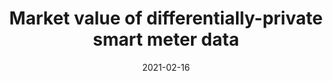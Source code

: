 ---
title: "Market value of differentially-private smart meter data"
collection: publications
permalink: /publication/2021-02-ISGT
excerpt: 'This paper proposes a framework to investigate the value of sharing privacy-protected smart meter data between domestic consumers and load serving entities. The framework consists of a discounted differential privacy model to ensure individuals cannot be identified from aggregated data, a ANN-based short-term load forecasting to quantify the impact of data availability and privacy protection on the forecasting error and an optimal procurement problem in day-ahead and balancing markets to assess the market value of the privacy-utility trade-off. The framework demonstrates that when the load profile of a consumer group differs from the system average, which is quantified using the Kullback-Leibler divergence, there is significant value in sharing smart meter data while retaining individual consumer privacy.'
date: 2021-02-16
venue: '2021 IEEE Power & Energy Society Innovative Smart Grid Technologies Conference (ISGT)'
link: 'https://ieeexplore.ieee.org/abstract/document/9372228'
paperurl: '/files/pdf/research/ISGT.pdf'
code: 
citation: 'Chhachhi, S. and Teng, F., 2021, February. Market value of differentially-private smart meter data. In 2021 IEEE Power & Energy Society Innovative Smart Grid Technologies Conference (ISGT) (pp. 1-5). IEEE.'
---